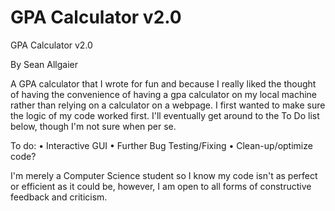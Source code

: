 # GPA Calculator v2.0

GPA Calculator v2.0

By Sean Allgaier

A GPA calculator that I wrote for fun and because I really liked the thought of having the convenience of having a gpa calculator on my local machine rather than relying on a calculator on a webpage. 
I first wanted to make sure the logic of my code worked first. I'll eventually get around to the To Do list below, though I'm not sure when per se.

To do:
• Interactive GUI
• Further Bug Testing/Fixing
• Clean-up/optimize code?

I'm merely a Computer Science student so I know my code isn't as perfect or efficient as it could be, however, I am open to all forms of constructive feedback and criticism.
